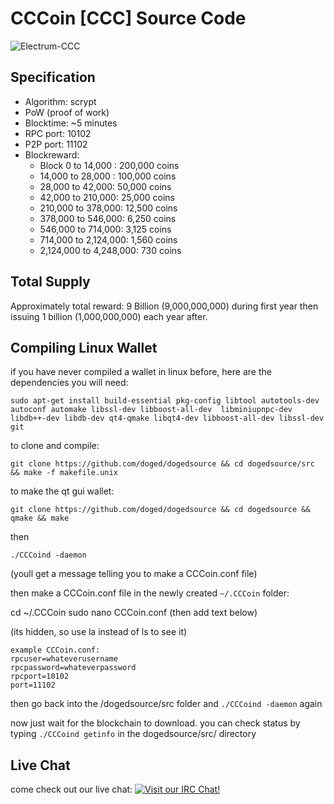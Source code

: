 CCCoin [CCC] Source Code
================================

![Electrum-CCC](http://CCCoin.net/img/logo-dark@2x.png)

Specification
-------------

* Algorithm: scrypt
* PoW (proof of work)
* Blocktime: ~5 minutes
* RPC port: 10102
* P2P port: 11102
* Blockreward: 
  * Block 0 to 14,000 : 200,000 coins
  * 14,000 to 28,000 : 100,000 coins
  * 28,000 to 42,000: 50,000 coins
  * 42,000 to 210,000: 25,000 coins
  * 210,000 to 378,000: 12,500 coins
  * 378,000 to 546,000: 6,250 coins
  * 546,000 to 714,000: 3,125 coins
  * 714,000 to 2,124,000: 1,560 coins
  * 2,124,000 to 4,248,000: 730 coins

Total Supply
------------

Approximately total reward: 9 Billion (9,000,000,000) during first year then issuing 1 billion (1,000,000,000) each year after.


Compiling Linux Wallet
----------------------

if you have never compiled a wallet in linux before, here are the dependencies you will need:

    sudo apt-get install build-essential pkg-config libtool autotools-dev autoconf automake libssl-dev libboost-all-dev  libminiupnpc-dev libdb++-dev libdb-dev qt4-qmake libqt4-dev libboost-all-dev libssl-dev git

to clone and compile:

    git clone https://github.com/doged/dogedsource && cd dogedsource/src && make -f makefile.unix

to make the qt gui wallet:

    git clone https://github.com/doged/dogedsource && cd dogedsource && qmake && make

then

    ./CCCoind -daemon

(youll get a message telling you to make a CCCoin.conf file)

then make a CCCoin.conf file in the newly created `~/.CCCoin` folder:

cd ~/.CCCoin
sudo nano CCCoin.conf
(then add text below)


(its hidden, so use la instead of ls to see it)

    example CCCoin.conf:
    rpcuser=whateverusername
    rpcpassword=whateverpassword
    rpcport=10102
    port=11102

then go back into the /dogedsource/src folder and `./CCCoind -daemon` again

now just wait for the blockchain to download. you can check status by typing `./CCCoind getinfo` in the dogedsource/src/ directory

Live Chat
---------

come check out our live chat:
[![Visit our IRC Chat!](https://kiwiirc.com/buttons/chat.freenode.net/CCCoin.png)](https://kiwiirc.com/client/chat.freenode.net/?nick=doged|?&theme=cli#CCCoin)
